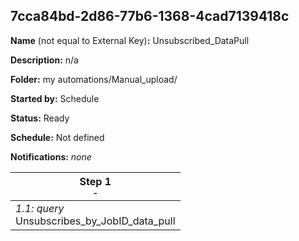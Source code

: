 ## 7cca84bd-2d86-77b6-1368-4cad7139418c

**Name** (not equal to External Key)**:** Unsubscribed_DataPull

**Description:** n/a

**Folder:** my automations/Manual_upload/

**Started by:** Schedule

**Status:** Ready

**Schedule:** Not defined

**Notifications:** _none_


| Step 1<br>_<small>-</small>_ |
| --- |
| _1.1: query_<br>Unsubscribes_by_JobID_data_pull |
